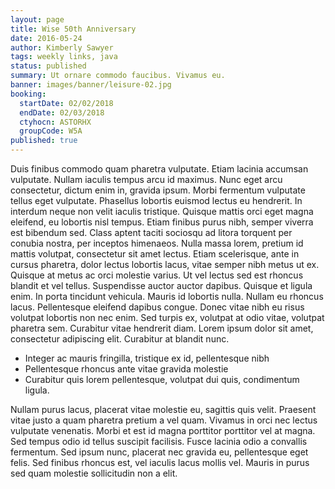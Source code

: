 ```yaml
---
layout: page
title: Wise 50th Anniversary
date: 2016-05-24
author: Kimberly Sawyer
tags: weekly links, java
status: published
summary: Ut ornare commodo faucibus. Vivamus eu.
banner: images/banner/leisure-02.jpg
booking:
  startDate: 02/02/2018
  endDate: 02/03/2018
  ctyhocn: ASTORHX
  groupCode: W5A
published: true
---
```

Duis finibus commodo quam pharetra vulputate. Etiam lacinia accumsan vulputate. Nullam iaculis tempus arcu id maximus. Nunc eget arcu consectetur, dictum enim in, gravida ipsum. Morbi fermentum vulputate tellus eget vulputate. Phasellus lobortis euismod lectus eu hendrerit. In interdum neque non velit iaculis tristique. Quisque mattis orci eget magna eleifend, eu lobortis nisl tempus. Etiam finibus purus nibh, semper viverra est bibendum sed. Class aptent taciti sociosqu ad litora torquent per conubia nostra, per inceptos himenaeos. Nulla massa lorem, pretium id mattis volutpat, consectetur sit amet lectus. Etiam scelerisque, ante in cursus pharetra, dolor lectus lobortis lacus, vitae semper nibh metus ut ex. Quisque at metus ac orci molestie varius. Ut vel lectus sed est rhoncus blandit et vel tellus. Suspendisse auctor auctor dapibus. Quisque et ligula enim.
In porta tincidunt vehicula. Mauris id lobortis nulla. Nullam eu rhoncus lacus. Pellentesque eleifend dapibus congue. Donec vitae nibh eu risus volutpat lobortis non nec enim. Sed turpis ex, volutpat at odio vitae, volutpat pharetra sem. Curabitur vitae hendrerit diam. Lorem ipsum dolor sit amet, consectetur adipiscing elit. Curabitur at blandit nunc.

* Integer ac mauris fringilla, tristique ex id, pellentesque nibh
* Pellentesque rhoncus ante vitae gravida molestie
* Curabitur quis lorem pellentesque, volutpat dui quis, condimentum ligula.

Nullam purus lacus, placerat vitae molestie eu, sagittis quis velit. Praesent vitae justo a quam pharetra pretium a vel quam. Vivamus in orci nec lectus vulputate venenatis. Morbi et est id magna porttitor porttitor vel at magna. Sed tempus odio id tellus suscipit facilisis. Fusce lacinia odio a convallis fermentum. Sed ipsum nunc, placerat nec gravida eu, pellentesque eget felis. Sed finibus rhoncus est, vel iaculis lacus mollis vel. Mauris in purus sed quam molestie sollicitudin non a elit.
